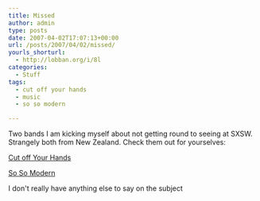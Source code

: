 ```yaml
---
title: Missed
author: admin
type: posts
date: 2007-04-02T17:07:13+00:00
url: /posts/2007/04/02/missed/
yourls_shorturl:
  - http://lobban.org/i/8l
categories:
  - Stuff
tags:
  - cut off your hands
  - music
  - so so modern

---
```

Two bands I am kicking myself about not getting round to seeing at SXSW. Strangely both from New Zealand. Check them out for yourselves:

[Cut off Your Hands][1]

[So So Modern][2]

I don't really have anything else to say on the subject

 [1]: http://www.myspace.com/cutoffyourhands
 [2]: http://www.myspace.com/sosomodern